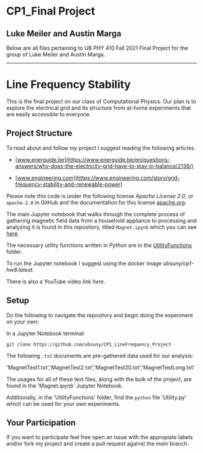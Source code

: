 # CP1_Final Project
## Luke Meiler and Austin Marga

Below are all files pertaining to UB PHY 410 Fall 2021 Final Project for the group of Luke Meiler and Austin Marga.

---

# Line Frequency Stability

This is the final project on our class of Computational Physics.
Our plan is to explore the electrical grid and its structure from at-home experiments that are easily accessible to everyone.

## Project Structure

To read about and follow my project I suggest reading the following articles.

 - [www.energuide.be](https://www.energuide.be/en/questions-answers/why-does-the-electricity-grid-have-to-stay-in-balance/2136/)

 - [www.engineering.com](https://www.engineering.com/story/grid-frequency-stability-and-renewable-power)

Please note this code is under the following license *Apache License 2.0*, or `apache-2.0` in GitHub and the documentation for this license [apache.org](https://www.apache.org/licenses/LICENSE-2.0).

The main Jupyter notebook that walks through the complete process of gathering magnetic field data from a household appliance to processing and analyzing it is found in this repository, titled `Magnet.ipynb` which you can see [here](https://github.com/ubsuny/CP1_LineFrequency_Project/blob/main/Magnet.ipynb).

The necessary utility functions written in *Python* are in the [UtilityFunctions](https://github.com/ubsuny/CP1_LineFrequency_Project/tree/main/UtilityFunctions) folder.

To run the Jupyter notebook I suggest using the docker image *ubsuny/cp1-hw8:latest*.

There is also a YouTube video *link here*.


## Setup

Do the following to navigate the repository and begin doing the experiment on your own:

In a Jupyter Notebook terminal:
```
git clone https://github.com/ubsuny/CP1_LineFrequency_Project
```
The following `.txt` documents are pre-gathered data used for our analysis:

'MagnetTest1.txt','MagnetTest2.txt','MagnetTest20.txt','MagnetTestLong.txt'

The usages for all of these text files, along with the bulk of the project, are found in  the  'Magnet.ipynb' Jupyter Notebook. 

Additionally, in the 'UtilityFunctions' folder, find the `python` file 'Utility.py' which can be used for your own experiments.

## Your Participation

If you want to participate feel free open an issue with the appropiate labels and/or fork my project and create a pull request against the *main* branch.

